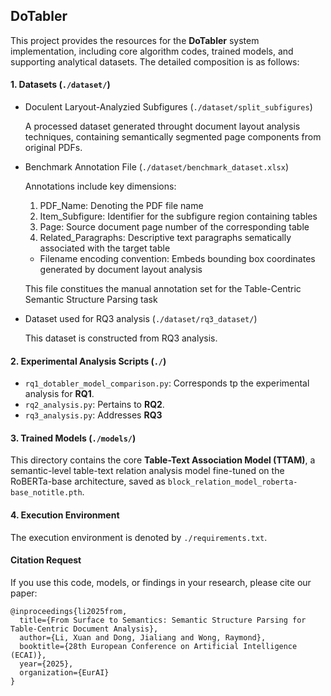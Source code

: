 ## DoTabler

This project provides the resources for the **DoTabler** system implementation, including core algorithm codes, trained models, and supporting analytical datasets. The detailed composition is as follows:



#### 1. Datasets (`./dataset/`)

* Doculent Laryout-Analyzied Subfigures (`./dataset/split_subfigures`)

  A processed dataset generated throught document layout analysis techniques, containing semantically segmented page components from original PDFs.

* Benchmark Annotation File (`./dataset/benchmark_dataset.xlsx`)

  Annotations include key dimensions:

  1. PDF_Name: Denoting the PDF file name
  2. Item_Subfigure: Identifier for the subfigure region containing tables
  3. Page: Source document page number of the corresponding table
  4. Related_Paragraphs: Descriptive text paragraphs sematically associated with the target table

  * Filename encoding convention: Embeds bounding box coordinates generated by document layout analysis

  This file constitues the manual annotation set for the Table-Centric Semantic Structure Parsing task

* Dataset used for RQ3 analysis (`./dataset/rq3_dataset/`)

  This dataset is constructed from RQ3 analysis.



#### 2. Experimental Analysis Scripts (`./`)

* `rq1_dotabler_model_comparison.py`: Corresponds tp the experimental analysis for **RQ1**.
* `rq2_analysis.py`: Pertains to **RQ2**.
* `rq3_analysis.py`: Addresses **RQ3**



#### 3. Trained Models (`./models/`)

This directory contains the core **Table-Text Association Model (TTAM)**, a semantic-level table-text relation analysis model fine-tuned on the RoBERTa-base architecture, saved as `block_relation_model_roberta-base_notitle.pth`.



#### 4. Execution Environment

The execution environment is denoted by `./requirements.txt`.



#### **Citation Request**

If you use this code, models, or findings in your research, please cite our paper:

````
@inproceedings{li2025from,
  title={From Surface to Semantics: Semantic Structure Parsing for Table-Centric Document Analysis},
  author={Li, Xuan and Dong, Jialiang and Wong, Raymond},
  booktitle={28th European Conference on Artificial Intelligence (ECAI)},
  year={2025},
  organization={EurAI}
}
````

